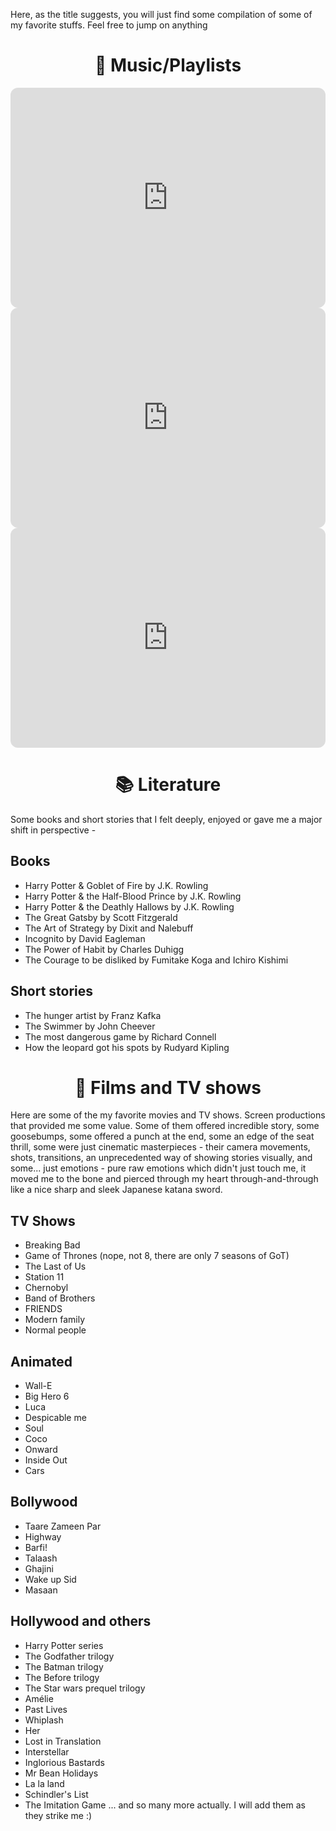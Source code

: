 Here, as the title suggests, you will just find some compilation of some of my favorite stuffs. Feel free to jump on anything 

<h1 style="text-align: center;">🎵 Music/Playlists</h1>
<iframe data-testid="embed-iframe" style="border-radius:12px" src="https://open.spotify.com/embed/playlist/4gHX9noYu623xl5I2AWEaa?utm_source=generator" width="100%" height="352" frameborder="0" allowfullscreen="" allow="autoplay; clipboard-write; encrypted-media; fullscreen; picture-in-picture" loading="lazy"></iframe>
      <iframe data-testid="embed-iframe" style="border-radius:12px" src="https://open.spotify.com/embed/playlist/71DXTDsTlfXKgStgiwhFOA?utm_source=generator" width="100%" height="352" frameborder="0" allowfullscreen="" allow="autoplay; clipboard-write; encrypted-media; fullscreen; picture-in-picture" loading="lazy"></iframe>
      <iframe data-testid="embed-iframe" style="border-radius:12px" src="https://open.spotify.com/embed/playlist/1BrinBcOBDxL4HhqZnwrNP?utm_source=generator" width="100%" height="352" frameborder="0" allowfullscreen="" allow="autoplay; clipboard-write; encrypted-media; fullscreen; picture-in-picture" loading="lazy"></iframe>

<h1 style="text-align: center;">📚 Literature</h1>

Some books and short stories that I felt deeply, enjoyed or gave me a major shift in perspective -
## Books

- Harry Potter & Goblet of Fire by J.K. Rowling
- Harry Potter & the Half-Blood Prince by J.K. Rowling
- Harry Potter & the Deathly Hallows by J.K. Rowling
- The Great Gatsby by Scott Fitzgerald
- The Art of Strategy by Dixit and Nalebuff
- Incognito by David Eagleman
- The Power of Habit by Charles Duhigg
- The Courage to be disliked by Fumitake Koga and Ichiro Kishimi
  
## Short stories

- The hunger artist by Franz Kafka
- The Swimmer by John Cheever
- The most dangerous game by Richard Connell
- How the leopard got his spots by Rudyard Kipling

<h1 style="text-align: center;">🎥 Films and TV shows</h1>

Here are some of the my favorite movies and TV shows. Screen productions that provided me some value. Some of them offered incredible story, some goosebumps, some offered a punch at the end, some an edge of the seat thrill, some were just cinematic masterpieces - their camera movements, shots, transitions, an unprecedented way of showing stories visually, and some... just emotions - pure raw emotions which didn't just touch me, it moved me to the bone and pierced through my heart through-and-through like a nice sharp and sleek Japanese katana sword. 

## TV Shows
- Breaking Bad
- Game of Thrones (nope, not 8, there are only 7 seasons of GoT)
- The Last of Us
- Station 11
- Chernobyl
- Band of Brothers
- FRIENDS
- Modern family
- Normal people

## Animated
- Wall-E
- Big Hero 6
- Luca
- Despicable me
- Soul
- Coco
- Onward
- Inside Out
- Cars

## Bollywood
- Taare Zameen Par
- Highway
- Barfi!
- Talaash
- Ghajini
- Wake up Sid
- Masaan

## Hollywood and others
- Harry Potter series
- The Godfather trilogy
- The Batman trilogy
- The Before trilogy
- The Star wars prequel trilogy
- Amélie
- Past Lives
- Whiplash
- Her
- Lost in Translation
- Interstellar
- Inglorious Bastards
- Mr Bean Holidays
- La la land
- Schindler's List
- The Imitation Game
... and so many more actually. I will add them as they strike me :)
